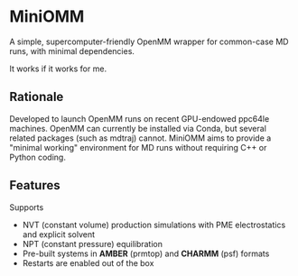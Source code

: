 # MiniOMM

A simple, supercomputer-friendly OpenMM wrapper for common-case MD runs, with minimal dependencies.

It works if it works for me.

## Rationale

Developed to launch OpenMM runs on recent GPU-endowed ppc64le
machines. OpenMM can currently be installed via Conda, but several
related packages (such as mdtraj) cannot. MiniOMM aims to provide a
"minimal working" environment for MD runs without requiring C++ or
Python coding.


## Features

Supports

 * NVT (constant volume) production simulations with PME electrostatics and explicit solvent
 * NPT (constant pressure) equilibration 
 * Pre-built systems in **AMBER** (prmtop) and **CHARMM** (psf) formats
 * Restarts are enabled out of the box




